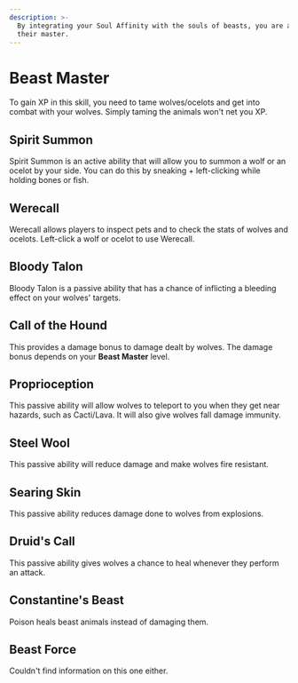 ```yaml
---
description: >-
  By integrating your Soul Affinity with the souls of beasts, you are able to be
  their master.
---
```


# Beast Master

To gain XP in this skill, you need to tame wolves/ocelots and get into combat with your wolves. Simply taming the animals won't net you XP.

## Spirit Summon <a href="#how-does-call-of-the-wild-work" id="how-does-call-of-the-wild-work"></a>

Spirit Summon is an active ability that will allow you to summon a wolf or an ocelot by your side. You can do this by sneaking + left-clicking while holding bones or fish.

## Werecall <a href="#how-does-beast-lore-work" id="how-does-beast-lore-work"></a>

Werecall allows players to inspect pets and to check the stats of wolves and ocelots. Left-click a wolf or ocelot to use Werecall.

## Bloody Talon <a href="#how-does-gore-work" id="how-does-gore-work"></a>

Bloody Talon is a passive ability that has a chance of inflicting a bleeding effect on your wolves' targets.

## Call of the Hound <a href="#how-does-sharpened-claws-work" id="how-does-sharpened-claws-work"></a>

This provides a damage bonus to damage dealt by wolves. The damage bonus depends on your **Beast Master** level.

## Proprioception <a href="#how-does-environmentally-aware-work" id="how-does-environmentally-aware-work"></a>

This passive ability will allow wolves to teleport to you when they get near hazards, such as Cacti/Lava. It will also give wolves fall damage immunity.

## Steel Wool <a href="#how-does-thick-fur-work" id="how-does-thick-fur-work"></a>

This passive ability will reduce damage and make wolves fire resistant.

## Searing Skin <a href="#how-does-shock-proof-work" id="how-does-shock-proof-work"></a>

This passive ability reduces damage done to wolves from explosions.

## Druid's Call <a href="#how-does-fast-food-service-work" id="how-does-fast-food-service-work"></a>

This passive ability gives wolves a chance to heal whenever they perform an attack.

## Constantine's Beast

Poison heals beast animals instead of damaging them.

## Beast Force

Couldn't find information on this one either.
